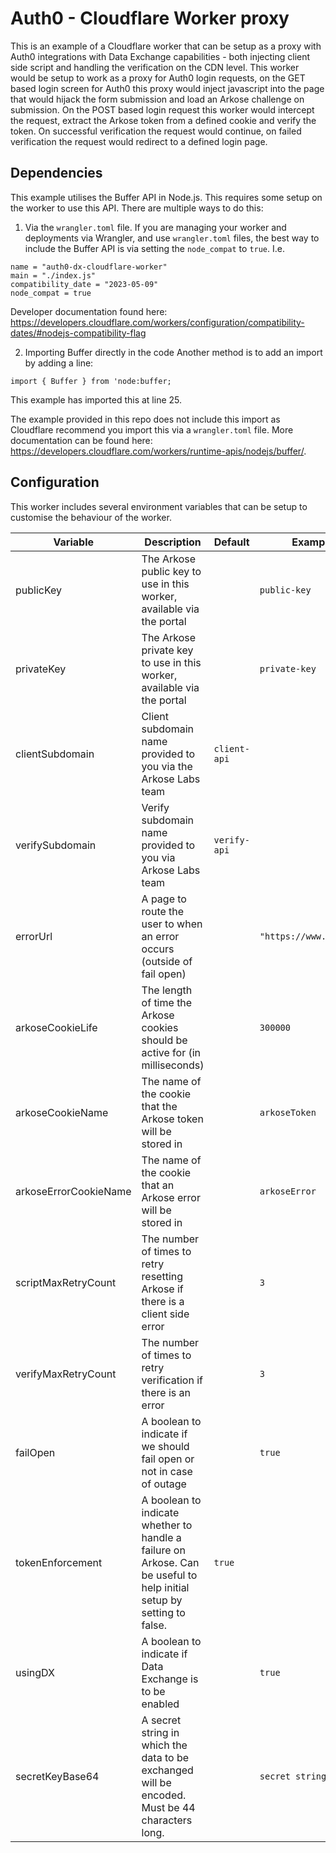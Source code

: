 # Auth0 - Cloudflare Worker proxy

This is an example of a Cloudflare worker that can be setup as a proxy with Auth0 integrations with Data Exchange capabilities - both injecting client side script and handling the verification on the CDN level. This worker would be setup to work as a proxy for Auth0 login requests, on the GET based login screen for Auth0 this proxy would inject javascript into the page that would hijack the form submission and load an Arkose challenge on submission. On the POST based login request this worker would intercept the request, extract the Arkose token from a defined cookie and verify the token. On successful verification the request would continue, on failed verification the request would redirect to a defined login page.

## Dependencies
This example utilises the Buffer API in Node.js. This requires some setup on the worker to use this API.
There are multiple ways to do this:
1. Via the `wrangler.toml` file.
If you are managing your worker and deployments via Wrangler, and use `wrangler.toml` files, the best way to include the Buffer API is via setting the `node_compat` to `true`. I.e.
```
name = "auth0-dx-cloudflare-worker"
main = "./index.js"
compatibility_date = "2023-05-09"
node_compat = true
```
Developer documentation found here: https://developers.cloudflare.com/workers/configuration/compatibility-dates/#nodejs-compatibility-flag

2. Importing Buffer directly in the code
Another method is to add an import by adding a line:
```
import { Buffer } from 'node:buffer;
```
This example has imported this at line 25.

The example provided in this repo does not include this import as Cloudflare recommend you import this via a `wrangler.toml` file. More documentation can be found here: https://developers.cloudflare.com/workers/runtime-apis/nodejs/buffer/.

## Configuration
This worker includes several environment variables that can be setup to customise the behaviour of the worker.

| Variable              | Description                                                                          | Default        | Example Format                              |
| --------------------- | ------------------------------------------------------------------------------------ | -------------- | ------------------------------------------- |
| publicKey             | The Arkose public key to use in this worker, available via the portal                |                | `public-key`      |
| privateKey            | The Arkose private key to use in this worker, available via the portal               |                | `private-key`     |
| clientSubdomain       | Client subdomain name provided to you via the Arkose Labs team                       | `client-api`   |                                             |
| verifySubdomain       | Verify subdomain name provided to you via Arkose Labs team                           | `verify-api`   |                                             |
| errorUrl              | A page to route the user to when an error occurs (outside of fail open)              |                | `"https://www.arkoselabs.com"`              |
| arkoseCookieLife      | The length of time the Arkose cookies should be active for (in milliseconds)         |                | `300000`                                    |
| arkoseCookieName      | The name of the cookie that the Arkose token will be stored in                       |                | `arkoseToken`                               |
| arkoseErrorCookieName | The name of the cookie that an Arkose error will be stored in                        |                | `arkoseError`                               |
| scriptMaxRetryCount   | The number of times to retry resetting Arkose if there is a client side error        |                | `3`                                         |
| verifyMaxRetryCount   | The number of times to retry verification if there is an error                       |                | `3`                                         |
| failOpen              | A boolean to indicate if we should fail open or not in case of outage                |                | `true`                                      |
| tokenEnforcement      | A boolean to indicate whether to handle a failure on Arkose. Can be useful to help initial setup by setting to false.        | `true`                                 |
| usingDX               | A boolean to indicate if Data Exchange is to be enabled                              |                | `true`                                      |  
| secretKeyBase64       | A secret string in which the data to be exchanged will be encoded. Must be 44 characters long.                    |                | `secret string`                            |